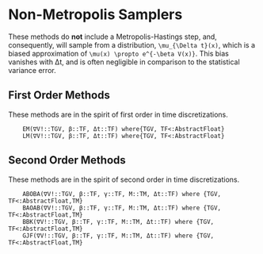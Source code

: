 # Non-Metropolis Samplers

These methods do __not__ include a Metropolis-Hastings step, and, consequently,
will sample from a distribution, ``\mu_{\Delta t}(x)``, which is a biased
approximation of ``\mu(x) \propto e^{-\beta V(x)}``.   This bias vanishes with
Δt, and is often negligible in comparison to the statistical variance error.

## First Order Methods
These methods are in the spirit of first order in time discretizations.
```@docs
    EM(∇V!::TGV, β::TF, Δt::TF) where{TGV, TF<:AbstractFloat}
    LM(∇V!::TGV, β::TF, Δt::TF) where{TGV, TF<:AbstractFloat}
```

## Second Order Methods
These methods are in the spirit of second order in time discretizations.
```@docs
    ABOBA(∇V!::TGV, β::TF, γ::TF, M::TM, Δt::TF) where {TGV, TF<:AbstractFloat,TM}
    BAOAB(∇V!::TGV, β::TF, γ::TF, M::TM, Δt::TF) where {TGV, TF<:AbstractFloat,TM}
    BBK(∇V!::TGV, β::TF, γ::TF, M::TM, Δt::TF) where {TGV, TF<:AbstractFloat,TM}
    GJF(∇V!::TGV, β::TF, γ::TF, M::TM, Δt::TF) where {TGV, TF<:AbstractFloat,TM}
```
